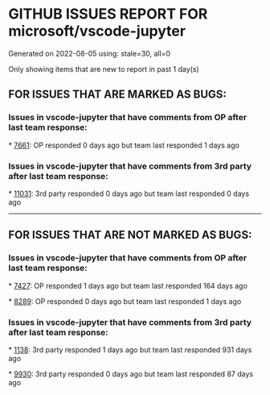 
# GITHUB ISSUES REPORT FOR microsoft/vscode-jupyter


Generated on 2022-08-05 using: stale=30, all=0


Only showing items that are new to report in past 1 day(s)


## FOR ISSUES THAT ARE MARKED AS BUGS:


### Issues in vscode-jupyter that have comments from OP after last team response:


\* [7661](https://github.com/microsoft/vscode-jupyter/issues/7661 "Remove Interrupt buttons and commands from Jupyter"): OP responded 0 days ago but team last responded 1 days ago

### Issues in vscode-jupyter that have comments from 3rd party after last team response:


\* [11031](https://github.com/microsoft/vscode-jupyter/issues/11031 "There is no output after the running model crashes. How can I get it"): 3rd party responded 0 days ago but team last responded 0 days ago

---

## FOR ISSUES THAT ARE NOT MARKED AS BUGS:


### Issues in vscode-jupyter that have comments from OP after last team response:


\* [7427](https://github.com/microsoft/vscode-jupyter/issues/7427 "Programatically launch the data viewer for specified dataframe "): OP responded 1 days ago but team last responded 164 days ago

\* [8289](https://github.com/microsoft/vscode-jupyter/issues/8289 "Provide a way to skip diagnostics in the interactive window"): OP responded 0 days ago but team last responded 1 days ago

### Issues in vscode-jupyter that have comments from 3rd party after last team response:


\* [1138](https://github.com/microsoft/vscode-jupyter/issues/1138 "Data Viewer/Variable Explorer support for non-array like objects (such as nested dicts)"): 3rd party responded 1 days ago but team last responded 931 days ago

\* [9930](https://github.com/microsoft/vscode-jupyter/issues/9930 "[interactive-window] &quot;Create Interactive Window&quot; command does not open in the current work directory"): 3rd party responded 0 days ago but team last responded 87 days ago
